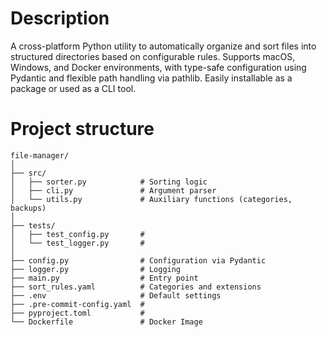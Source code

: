 # Description
A cross-platform Python utility to automatically organize and sort files into
structured directories based on configurable rules.
Supports macOS, Windows, and Docker environments, with type-safe configuration
using Pydantic and flexible path handling via pathlib.
Easily installable as a package or used as a CLI tool.

# Project structure

```
file-manager/
│
├── src/
│   ├── sorter.py            # Sorting logic
│   ├── cli.py               # Argument parser
│   └── utils.py             # Auxiliary functions (categories, backups)
│
├── tests/
│   ├── test_config.py       #
│   └── test_logger.py       #
│
├── config.py                # Configuration via Pydantic
├── logger.py                # Logging
├── main.py                  # Entry point
├── sort_rules.yaml          # Categories and extensions
├── .env                     # Default settings
├── .pre-commit-config.yaml  #
├── pyproject.toml           #
└── Dockerfile               # Docker Image
```
